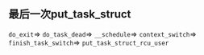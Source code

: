 ## 最后一次put_task_struct
`do_exit`=>
  `do_task_dead`=>
    `__schedule`=>
      `context_switch`=>
        `finish_task_switch`=>
          `put_task_struct_rcu_user`
